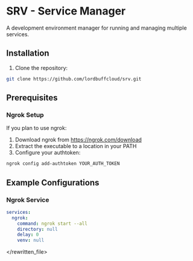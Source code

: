 # SRV - Service Manager

A development environment manager for running and managing multiple services.

## Installation

1. Clone the repository:

```bash
git clone https://github.com/lordbuffcloud/srv.git
```

## Prerequisites

### Ngrok Setup
If you plan to use ngrok:
1. Download ngrok from https://ngrok.com/download
2. Extract the executable to a location in your PATH
3. Configure your authtoken:
```bash
ngrok config add-authtoken YOUR_AUTH_TOKEN
```

## Example Configurations

### Ngrok Service
```yaml
services:
  ngrok:
    command: ngrok start --all
    directory: null
    delay: 0
    venv: null
```

</rewritten_file>

